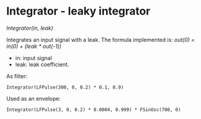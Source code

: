 # Integrator - leaky integrator

_Integrator(in, leak)_

Integrates an input signal with a leak. The formula implemented is: _out(0) = in(0) + (leak * out(-1))_

- in: input signal
- leak: leak coefficient.

As filter:

	Integrator(LFPulse(300, 0, 0.2) * 0.1, 0.9)

Used as an envelope:

	Integrator(LFPulse(3, 0, 0.2) * 0.0004, 0.999) * FSinOsc(700, 0)

